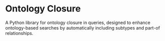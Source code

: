 # Ontology Closure

A Python library for ontology closure in queries, designed to enhance ontology-based searches by automatically including subtypes and part-of relationships.